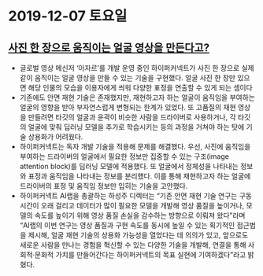 # 2019-12-07 토요일

## [사진 한 장으로 움직이는 얼굴 영상을 만든다고?](http://www.bloter.net/archives/363707)
- 글로벌 영상 메신저 ‘아자르’를 개발 운영 중인 하이퍼커넥트가 사진 한 장으로 실제같이 움직이는 얼굴 영상을 만들 수 있는 기술을 구현했다. 얼굴 사진 한 장만 있으면 해당 인물의 모습을 이용자에게 씌워 다양한 표정을 연출할 수 있게 되는 셈이다
- 기존에도 안면 재현 기술은 존재했지만, 재현하고자 하는 얼굴이 움직임을 부여하는 얼굴의 영향을 받아 부자연스럽게 변형되는 한계가 있었다. 또 고품질의 재현 영상을 만들려면 타깃의 얼굴과 윤곽이 비슷한 사람을 드라이버로 사용하거나, 각 타깃의 얼굴에 맞춰 딥러닝 모델을 추가로 학습시키는 등의 과정을 거쳐야 하는 탓에 기술 상용화가 어려웠다.
- 하이퍼커넥트는 독자 개발 기술을 적용해 문제를 해결했다. 우선, 사진에 움직임을 부여하는 드라이버의 얼굴에서 필요한 정보만 집중할 수 있는 구조(image attention block)를 딥러닝 모델에 적용했다. 또 얼굴에서 정체성을 나타내는 정보와 표정과 움직임을 나타내는 정보를 분리했다. 이를 통해 재현하고자 하는 얼굴에 드라이버의 표정 및 움직임 정보만 입히는 기술을 고안했다.
- 하이퍼커넥트 AI랩을 총괄하는 하성주 디렉터는 “기존 안면 재현 기술 연구는 구동 시간이 오래 걸리고 데이터가 많이 필요한 모델을 개발해 영상 품질을 높이거나, 모델의 속도를 높이기 위해 영상 품질 손실을 감수하는 방향으로 이뤄져 왔다”라며 “AI랩의 이번 연구는 영상 품질과 구현 속도를 동시에 높일 수 있는 획기적인 접근법을 제시해, 얼굴 재현 기술의 상용화 가능성을 열었다는 데 의의가 있고, 앞으로도 새로운 사람을 만나는 경험을 혁신할 수 있는 다양한 기술을 개발해, 연결을 통해 사회적·문화적 가치를 만들어간다는 하이퍼커넥트의 목표 실현에 기여하겠다”라고 밝혔다.
